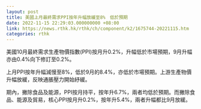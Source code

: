 ```yaml
---
layout: post
title: 美國上月最終需求PPI按年升幅放緩至8%　低於預期
date: 2022-11-15 22:29:03.000000000 +08:00
link: https://news.rthk.hk/rthk/ch/component/k2/1675744-20221115.htm
categories: rthk
---
```


美國10月最終需求生產物價指數(PPI)按月升0.2%，升幅低於市場預期，9月升幅亦由0.4%向下修訂至0.2%。

上月PPI按年升幅減慢至8%，低於9月的8.4%，亦低於市場預期。上游生產物價升幅放緩，反映通脹壓力開始紓緩。

期內，撇除食品及能源，PPI按月持平，按年升6.7%，兩者均低於預期。而撇除食品、能源及貿易，核心PPI按月升0.2%，按年升5.4%，兩者升幅都比9月放緩。
